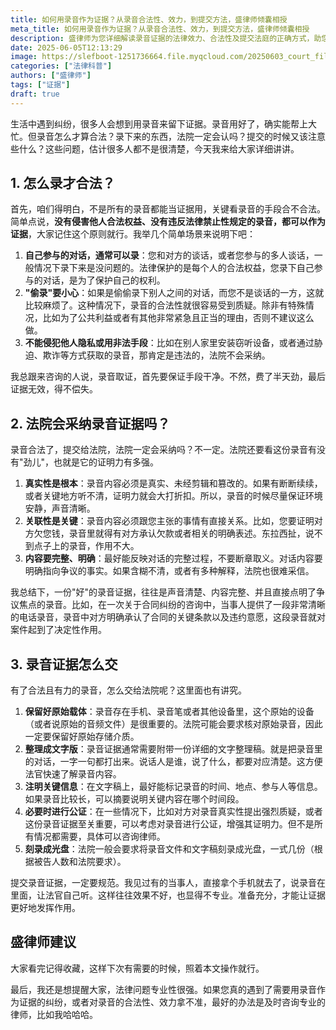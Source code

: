 ```yaml
---
title: 如何用录音作为证据？从录音合法性、效力，到提交方法，盛律师倾囊相授 
meta_title: 如何用录音作为证据？从录音合法性、效力，到提交方法，盛律师倾囊相授 
description: 盛律师为您详细解读录音证据的法律效力、合法性及提交法庭的正确方式，助您在法律纠纷中有效维权。
date: 2025-06-05T12:13:29
image: https://slefboot-1251736664.file.myqcloud.com/20250603_court_filing_cover.webp
categories: ["法律科普"]
authors: ["盛律师"]
tags: ["证据"]
draft: true
---
```


生活中遇到纠纷，很多人会想到用录音来留下证据。录音用好了，确实能帮上大忙。但录音怎么才算合法？录下来的东西，法院一定会认吗？提交的时候又该注意些什么？这些问题，估计很多人都不是很清楚，今天我来给大家详细讲讲。

## 1. 怎么录才合法？

首先，咱们得明白，不是所有的录音都能当证据用，关键看录音的手段合不合法。简单点说，**没有侵害他人合法权益、没有违反法律禁止性规定的录音，都可以作为证据**，大家记住这个原则就行。我举几个简单场景来说明下吧：

1. **自己参与的对话，通常可以录**：您和对方的谈话，或者您参与的多人谈话，一般情况下录下来是没问题的。法律保护的是每个人的合法权益，您录下自己参与的对话，是为了保护自己的权利。
2. **"偷录"要小心**：如果是偷偷录下别人之间的对话，而您不是谈话的一方，这就比较麻烦了。这种情况下，录音的合法性就很容易受到质疑。除非有特殊情况，比如为了公共利益或者有其他非常紧急且正当的理由，否则不建议这么做。
3. **不能侵犯他人隐私或用非法手段**：比如在别人家里安装窃听设备，或者通过胁迫、欺诈等方式获取的录音，那肯定是违法的，法院不会采纳。

我总跟来咨询的人说，录音取证，首先要保证手段干净。不然，费了半天劲，最后证据无效，得不偿失。

## 2. 法院会采纳录音证据吗？

录音合法了，提交给法院，法院一定会采纳吗？不一定。法院还要看这份录音有没有"劲儿"，也就是它的证明力有多强。

1. **真实性是根本**：录音内容必须是真实、未经剪辑和篡改的。如果有断断续续，或者关键地方听不清，证明力就会大打折扣。所以，录音的时候尽量保证环境安静，声音清晰。
2. **关联性是关键**：录音内容必须跟您主张的事情有直接关系。比如，您要证明对方欠您钱，录音里就得有对方承认欠款或者相关的明确表述。东拉西扯，说不到点子上的录音，作用不大。
3. **内容要完整、明确**：最好能反映对话的完整过程，不要断章取义。对话内容要明确指向争议的事实。如果含糊不清，或者有多种解释，法院也很难采信。

我总结下，一份"好"的录音证据，往往是声音清楚、内容完整、并且直接点明了争议焦点的录音。比如，在一次关于合同纠纷的咨询中，当事人提供了一段非常清晰的电话录音，录音中对方明确承认了合同的关键条款以及违约意愿，这段录音就对案件起到了决定性作用。

## 3. 录音证据怎么交

有了合法且有力的录音，怎么交给法院呢？这里面也有讲究。

1.  **保留好原始载体**：录音存在手机、录音笔或者其他设备里，这个原始的设备（或者说原始的音频文件）是很重要的。法院可能会要求核对原始录音，因此一定要保留好原始存储介质。
2.  **整理成文字版**：录音证据通常需要附带一份详细的文字整理稿。就是把录音里的对话，一字一句都打出来。说话人是谁，说了什么，都要对应清楚。这方便法官快速了解录音内容。
3.  **注明关键信息**：在文字稿上，最好能标记录音的时间、地点、参与人等信息。如果录音比较长，可以摘要说明关键内容在哪个时间段。
4.  **必要时进行公证**：在一些情况下，比如对方对录音真实性提出强烈质疑，或者这份录音证据至关重要，可以考虑对录音进行公证，增强其证明力。但不是所有情况都需要，具体可以咨询律师。
5.  **刻录成光盘**：法院一般会要求将录音文件和文字稿刻录成光盘，一式几份（根据被告人数和法院要求）。

提交录音证据，一定要规范。我见过有的当事人，直接拿个手机就去了，说录音在里面，让法官自己听。这样往往效果不好，也显得不专业。准备充分，才能让证据更好地发挥作用。

## 盛律师建议

大家看完记得收藏，这样下次有需要的时候，照着本文操作就行。

最后，我还是想提醒大家，法律问题专业性很强。如果您真的遇到了需要用录音作为证据的纠纷，或者对录音的合法性、效力拿不准，最好的办法是及时咨询专业的律师，比如我哈哈哈。
